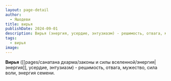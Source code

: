 ```yaml
---
layout: page-detail
author:
  - Яшодеви
title: вирья
publishDate: 2024-09-01
description: Вирья (энергия, усердие, энтузиазм) - решимость, отвага, мужество, сила воли, энергия семени.
tags:
  - вирья
image:
---
```

**Вирья** ([[pages/санатана дхарма/законы и силы вселенной/энергия|энергия]], усердие, энтузиазм) - решимость, отвага, мужество, сила воли, энергия семени.

